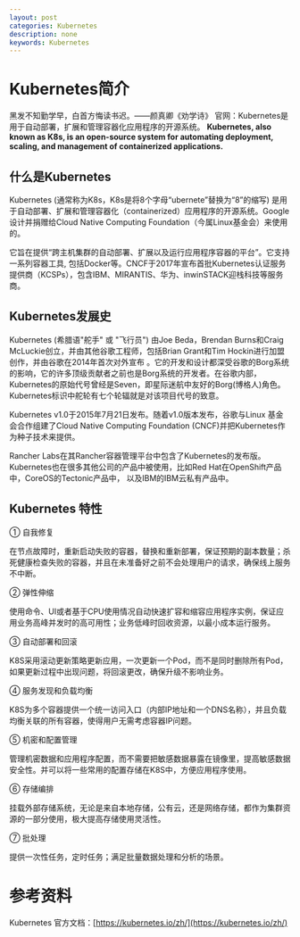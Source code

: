 ```yaml
---
layout: post
categories: Kubernetes
description: none
keywords: Kubernetes
---
```

# Kubernetes简介
黑发不知勤学早，白首方悔读书迟。——颜真卿《劝学诗》
官网：Kubernetes是用于自动部署，扩展和管理容器化应用程序的开源系统。
**Kubernetes, also known as K8s, is an open-source system for automating deployment, scaling, and management of containerized applications.**

## 什么是Kubernetes
Kubernetes (通常称为K8s，K8s是将8个字母“ubernete”替换为“8”的缩写) 是用于自动部署、扩展和管理容器化（containerized）应用程序的开源系统。Google设计并捐赠给Cloud Native Computing Foundation（今属Linux基金会）来使用的。  

它旨在提供“跨主机集群的自动部署、扩展以及运行应用程序容器的平台”。它支持一系列容器工具, 包括Docker等。CNCF于2017年宣布首批Kubernetes认证服务提供商（KCSPs），包含IBM、MIRANTIS、华为、inwinSTACK迎栈科技等服务商。

## Kubernetes发展史

Kubernetes (希腊语"舵手" 或 "飞行员") 由Joe Beda，Brendan Burns和Craig McLuckie创立，并由其他谷歌工程师，包括Brian Grant和Tim Hockin进行加盟创作，并由谷歌在2014年首次对外宣布 。它的开发和设计都深受谷歌的Borg系统的影响，它的许多顶级贡献者之前也是Borg系统的开发者。在谷歌内部，Kubernetes的原始代号曾经是Seven，即星际迷航中友好的Borg(博格人)角色。Kubernetes标识中舵轮有七个轮辐就是对该项目代号的致意。

Kubernetes v1.0于2015年7月21日发布。随着v1.0版本发布，谷歌与Linux 基金会合作组建了Cloud Native Computing Foundation (CNCF)并把Kubernetes作为种子技术来提供。

Rancher Labs在其Rancher容器管理平台中包含了Kubernetes的发布版。Kubernetes也在很多其他公司的产品中被使用，比如Red Hat在OpenShift产品中，CoreOS的Tectonic产品中， 以及IBM的IBM云私有产品中。

## Kubernetes 特性

① 自我修复

在节点故障时，重新启动失败的容器，替换和重新部署，保证预期的副本数量；杀死健康检查失败的容器，并且在未准备好之前不会处理用户的请求，确保线上服务不中断。

② 弹性伸缩

使用命令、UI或者基于CPU使用情况自动快速扩容和缩容应用程序实例，保证应用业务高峰并发时的高可用性；业务低峰时回收资源，以最小成本运行服务。

③ 自动部署和回滚

K8S采用滚动更新策略更新应用，一次更新一个Pod，而不是同时删除所有Pod，如果更新过程中出现问题，将回滚更改，确保升级不影响业务。

④ 服务发现和负载均衡

K8S为多个容器提供一个统一访问入口（内部IP地址和一个DNS名称），并且负载均衡关联的所有容器，使得用户无需考虑容器IP问题。

⑤ 机密和配置管理

管理机密数据和应用程序配置，而不需要把敏感数据暴露在镜像里，提高敏感数据安全性。并可以将一些常用的配置存储在K8S中，方便应用程序使用。

⑥ 存储编排

挂载外部存储系统，无论是来自本地存储，公有云，还是网络存储，都作为集群资源的一部分使用，极大提高存储使用灵活性。

⑦ 批处理

提供一次性任务，定时任务；满足批量数据处理和分析的场景。


# 参考资料

Kubernetes 官方文档：[https://kubernetes.io/zh/](https://kubernetes.io/zh/)


